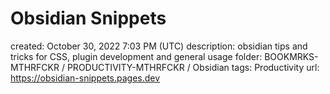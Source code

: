 # Obsidian Snippets

created: October 30, 2022 7:03 PM (UTC)
description: obsidian tips and tricks for CSS, plugin development and general usage
folder: BOOKMRKS-MTHRFCKR / PRODUCTIVITY-MTHRFCKR / Obsidian
tags: Productivity
url: https://obsidian-snippets.pages.dev